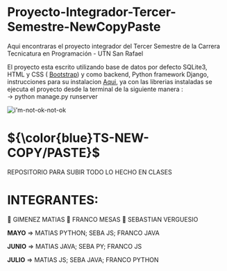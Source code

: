 # Proyecto-Integrador-Tercer-Semestre-NewCopyPaste
Aqui encontraras el proyecto integrador del Tercer Semestre de la Carrera Tecnicatura en Programación - UTN San Rafael

El proyecto esta escrito  utilizando base de datos por defecto SQLite3, HTML y CSS ( <a href="[https://docs.djangoproject.com/en/4.2/topics/install/#installing-official-release](https://getbootstrap.com/docs/5.0/getting-started/introduction/)">Bootstrap</a>) y como backend, Python  framework Django, instrucciones para su instalacion  <a href="https://docs.djangoproject.com/en/4.2/topics/install/#installing-official-release">Aqui</a>, ya con las librerias instaladas se ejecuta el proyecto desde la terminal de la siguiente manera :  
-> python manage.py runserver







![i'm-not-ok-not-ok](https://user-images.githubusercontent.com/106162059/233731615-e9d6d929-ed5d-4b60-8dec-b8049caf5622.gif)

 




# ${\color{blue}TS-NEW-COPY/PASTE}$ 


REPOSITORIO PARA SUBIR TODO LO HECHO EN CLASES





# INTEGRANTES:


🧑 GIMENEZ MATIAS
🧑 FRANCO MESAS
🧑 SEBASTIAN VERGUESIO



<strong>MAYO</strong> => MATIAS PYTHON; SEBA JS; FRANCO JAVA

<strong>JUNIO</strong> => MATIAS JAVA; SEBA  PY; FRANCO JS

<strong>JULIO</strong> => MATIAS JS; SEBA JAVA; FRANCO PYTHON
